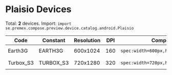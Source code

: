 # Plaisio Devices

Total: **2** devices. Import: `import se.premex.compose.preview.device.catalog.android.Plaisio`

| Code | Constant | Resolution | DPI | Compose Spec | Preview Usage |
|------|----------|------------|-----|-------------|---------------|
| Earth3G | EARTH3G | 600x1024 | 160 | `spec:width=600px,height=1024px,dpi=160` | `@Preview(device = Plaisio.EARTH3G)` |
| Turbox_S3 | TURBOX_S3 | 720x1280 | 320 | `spec:width=720px,height=1280px,dpi=320` | `@Preview(device = Plaisio.TURBOX_S3)` |

<!-- Generated automatically. Do not edit manually. -->
